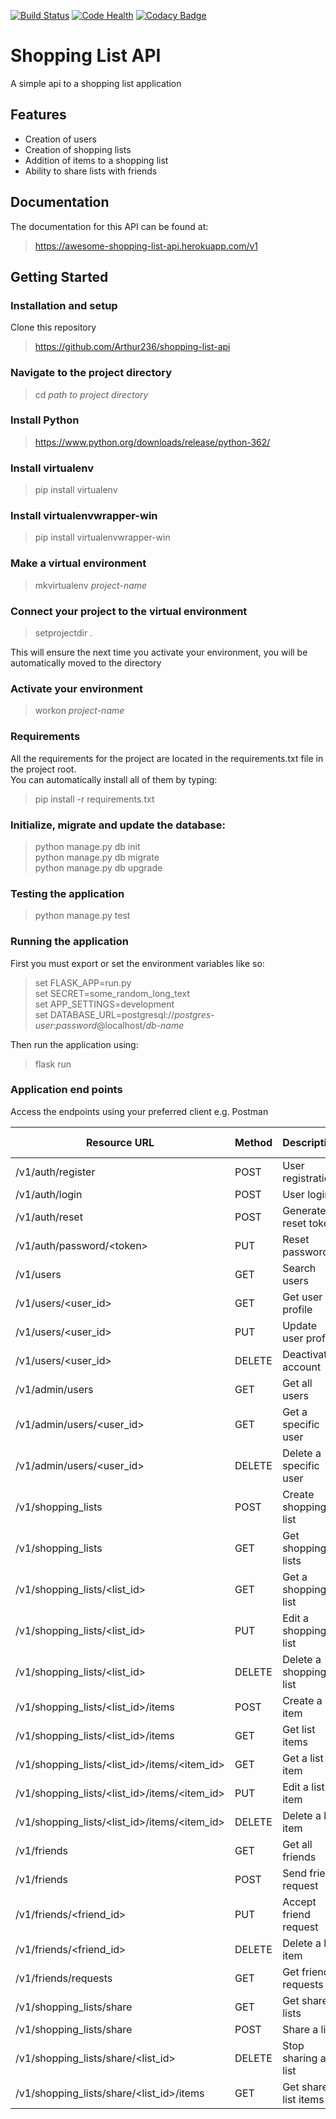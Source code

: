 [![Build Status](https://travis-ci.org/Arthur236/shopping-list-api.svg?branch=master)](https://travis-ci.org/Arthur236/shopping-list-api)   [![Code Health](https://landscape.io/github/Arthur236/shopping-list-api/master/landscape.svg?style=flat)](https://landscape.io/github/Arthur236/shopping-list-api/master)   [![Codacy Badge](https://api.codacy.com/project/badge/Grade/78995aa52f52492187af656f7c2cc06f)](https://www.codacy.com/app/Arthur236/shopping-list-api?utm_source=github.com&amp;utm_medium=referral&amp;utm_content=Arthur236/shopping-list-api&amp;utm_campaign=Badge_Grade)

# Shopping List API

A simple api to a shopping list application

## Features

* Creation of users
* Creation of shopping lists
* Addition of items to a shopping list
* Ability to share lists with friends

## Documentation

The documentation for this API can be found at: 
>https://awesome-shopping-list-api.herokuapp.com/v1

## Getting Started

### Installation and setup
Clone this repository
>https://github.com/Arthur236/shopping-list-api

### Navigate to the project directory

>cd _path to project directory_

### Install Python

>https://www.python.org/downloads/release/python-362/

### Install virtualenv

>pip install virtualenv

### Install virtualenvwrapper-win

>pip install virtualenvwrapper-win

### Make a virtual environment

>mkvirtualenv _project-name_

### Connect your project to the virtual environment

>setprojectdir .

This will ensure the next time you activate your environment, you will be automatically moved to the directory

### Activate your environment

>workon _project-name_

### Requirements

All the requirements for the project are located in the requirements.txt file in the project root.  
You can automatically install all of them by typing:  

>pip install -r requirements.txt

### Initialize, migrate and update the database:
>python manage.py db init  
 python manage.py db migrate  
 python manage.py db upgrade
 
 ### Testing the application
 >python manage.py test
 
 ### Running the application
 First you must export or set the environment variables like so:
 >set FLASK_APP=run.py  
set SECRET=some_random_long_text  
set APP_SETTINGS=development  
set DATABASE_URL=postgresql://_postgres-user_:_password_@localhost/_db-name_

Then run the application using:
>flask run

### Application end points
Access the endpoints using your preferred client e.g. Postman

| Resource URL                                               | Method  | Description              | Requires Token |
|------------------------------------------------------------|---------|--------------------------|----------------|
| /v1/auth/register                                          | POST    | User registration        | FALSE          |
| /v1/auth/login                                             | POST    | User login               | FALSE          |
| /v1/auth/reset                                             | POST    | Generate reset token     | FALSE          |
| /v1/auth/password/&lt;token&gt;                            | PUT     | Reset password           | TRUE           |
| /v1/users                                                  | GET     | Search users             | TRUE           |
| /v1/users/&lt;user_id&gt;                                  | GET     | Get user profile         | TRUE           |
| /v1/users/&lt;user_id&gt;                                  | PUT     | Update user profile      | TRUE           |
| /v1/users/&lt;user_id&gt;                                  | DELETE  | Deactivate account       | TRUE           |
| /v1/admin/users                                            | GET     | Get all users            | TRUE           |
| /v1/admin/users/&lt;user_id&gt;                            | GET     | Get a specific user      | TRUE           |
| /v1/admin/users/&lt;user_id&gt;                            | DELETE  | Delete a specific user   | TRUE           |
| /v1/shopping_lists                                         | POST    | Create shopping list     | TRUE           |
| /v1/shopping_lists                                         | GET     | Get shopping lists       | TRUE           |
| /v1/shopping_lists/&lt;list_id&gt;                         | GET     | Get a shopping list      | TRUE           |
| /v1/shopping_lists/&lt;list_id&gt;                         | PUT     | Edit a shopping list     | TRUE           |
| /v1/shopping_lists/&lt;list_id&gt;                         | DELETE  | Delete a shopping list   | TRUE           |
| /v1/shopping_lists/&lt;list_id&gt;/items                   | POST    | Create a list item       | TRUE           |
| /v1/shopping_lists/&lt;list_id&gt;/items                   | GET     | Get list items           | TRUE           |
| /v1/shopping_lists/&lt;list_id&gt;/items/&lt;item_id&gt;   | GET     | Get a list item          | TRUE           |
| /v1/shopping_lists/&lt;list_id&gt;/items/&lt;item_id&gt;   | PUT     | Edit a list item         | TRUE           |
| /v1/shopping_lists/&lt;list_id&gt;/items/&lt;item_id&gt;   | DELETE  | Delete a list item       | TRUE           |
| /v1/friends                                                | GET     | Get all friends          | TRUE           |
| /v1/friends                                                | POST    | Send friend request      | TRUE           |
| /v1/friends/&lt;friend_id&gt;                              | PUT     | Accept friend request    | TRUE           |
| /v1/friends/&lt;friend_id&gt;                              | DELETE  | Delete a list item       | TRUE           |
| /v1/friends/requests                                       | GET     | Get friend requests      | TRUE           |
| /v1/shopping_lists/share                                   | GET     | Get shared lists         | TRUE           |
| /v1/shopping_lists/share                                   | POST    | Share a list             | TRUE           |
| /v1/shopping_lists/share/&lt;list_id&gt;                   | DELETE  | Stop sharing a list      | TRUE           |
| /v1/shopping_lists/share/&lt;list_id&gt;/items             | GET     | Get shared list items    | TRUE           |
